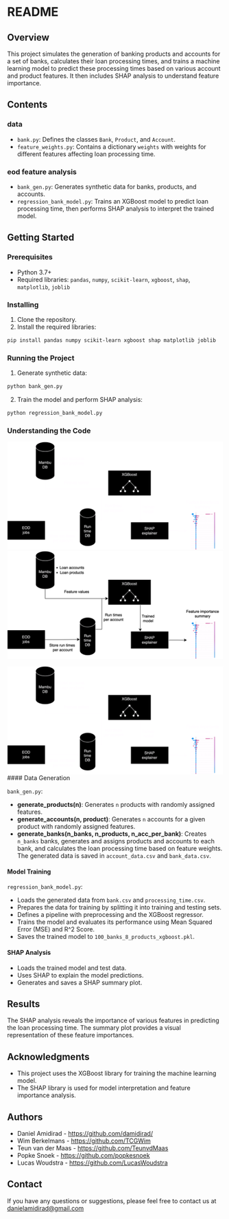 # README

## Overview

This project simulates the generation of banking products and accounts for a set of banks, calculates their loan processing times, and trains a machine learning model to predict these processing times based on various account and product features. It then includes SHAP analysis to understand feature importance.

## Contents
### data
- `bank.py`: Defines the classes `Bank`, `Product`, and `Account`.
- `feature_weights.py`: Contains a dictionary `weights` with weights for different features affecting loan processing time.
### eod feature analysis
- `bank_gen.py`: Generates synthetic data for banks, products, and accounts.
- `regression_bank_model.py`: Trains an XGBoost model to predict loan processing time, then performs SHAP analysis to interpret the trained model.

## Getting Started

### Prerequisites

- Python 3.7+
- Required libraries: `pandas`, `numpy`, `scikit-learn`, `xgboost`, `shap`, `matplotlib`, `joblib`

### Installing

1. Clone the repository.
2. Install the required libraries:

```bash
pip install pandas numpy scikit-learn xgboost shap matplotlib joblib
```

### Running the Project

1. Generate synthetic data:

```python
python bank_gen.py
```

2. Train the model and perform SHAP analysis:

```python
python regression_bank_model.py
```

### Understanding the Code
![Light Theme](final_architecture_light.png)
![Dark Theme](final_architecture_dark.png)

<img src="final_architecture_light.png" alt="Architecture Diagram" style="display: block;" />

<img src="final_architecture_dark.png" alt="Architecture Diagram" style="display: none;" />
#### Data Generation

`bank_gen.py`:

- **generate_products(n)**: Generates `n` products with randomly assigned features.
- **generate_accounts(n, product)**: Generates `n` accounts for a given product with randomly assigned features.
- **generate_banks(n_banks, n_products, n_acc_per_bank)**: Creates `n_banks` banks, generates and assigns products and accounts to each bank, and calculates the loan processing time based on feature weights. The generated data is saved in `account_data.csv` and `bank_data.csv`.

#### Model Training

`regression_bank_model.py`:

- Loads the generated data from `bank.csv` and `processing_time.csv`.
- Prepares the data for training by splitting it into training and testing sets.
- Defines a pipeline with preprocessing and the XGBoost regressor.
- Trains the model and evaluates its performance using Mean Squared Error (MSE) and R^2 Score.
- Saves the trained model to `100_banks_8_products_xgboost.pkl`.

#### SHAP Analysis

- Loads the trained model and test data.
- Uses SHAP to explain the model predictions.
- Generates and saves a SHAP summary plot.

## Results

The SHAP analysis reveals the importance of various features in predicting the loan processing time. The summary plot provides a visual representation of these feature importances.

## Acknowledgments

- This project uses the XGBoost library for training the machine learning model.
- The SHAP library is used for model interpretation and feature importance analysis.

## Authors

- Daniel Amidirad - https://github.com/damidirad/
- Wim Berkelmans - https://github.com/TCGWim
- Teun van der Maas - https://github.com/TeunvdMaas
- Popke Snoek - https://github.com/popkesnoek
- Lucas Woudstra - https://github.com/LucasWoudstra

## Contact

If you have any questions or suggestions, please feel free to contact us at danielamidirad@gmail.com
